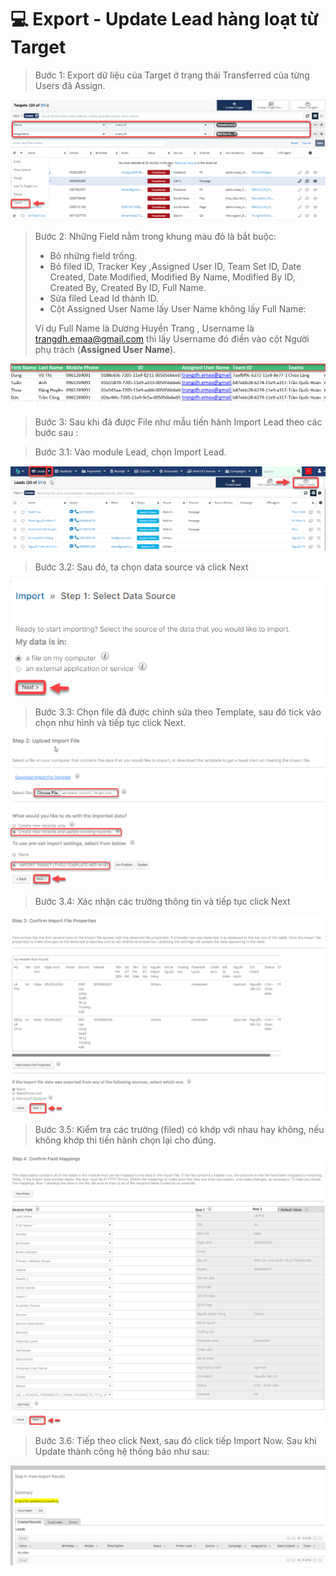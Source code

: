 # 💻 Export - Update Lead hàng loạt từ Target

> Bước  1:  Export dữ liệu của Target ở trạng thái Transferred của từng Users đã Assign.

![](<../../.gitbook/assets/image (117) (1).png>)

> Bước 2:&#x20;
> Những Field nằm trong khung màu đỏ là bắt buộc:
>
> * Bỏ những field trống.
> * Bỏ filed ID, Tracker Key ,Assigned User ID, Team Set ID, Date Created, Date Modified, Modified By Name, Modified By ID, Created By, Created By ID, Full Name.
> * Sửa filed  Lead Id thành ID.
> * Cột Assigned User Name lấy User Name không lấy Full Name:
>
> Ví dụ Full Name là Dương Huyền Trang , Username là [trangdh.emaa@gmail.com](mailto:trangdh.emaa@gmail.com) thì lấy Username đó điền vào cột Người phụ trách (**Assigned User Name**).

![](../../.gitbook/assets/UpdateLead2.png)

> Bước 3: Sau khi đã được File như mẫu tiến hành Import Lead theo các bước sau :

> Bước 3.1: Vào module Lead, chọn Import Lead.

![](../../.gitbook/assets/ImportLead.png)

> Bước 3.2: Sau đó, ta chọn data source và click Next

![](<../../.gitbook/assets/2 (1).png>)

> Bước 3.3: Chọn file đã được chỉnh sửa theo Template, sau đó tick vào chọn như hình và tiếp tục click Next.

![](<../../.gitbook/assets/image (117).png>)

> Bước 3.4: Xác nhận các trường thông tin và tiếp tục click Next

![](<../../.gitbook/assets/4 (1).png>)

> Bước 3.5: Kiểm tra các trường (filed) có khớp với nhau hay không, nếu không khớp thi tiến hành chọn lại cho đúng.

![](<../../.gitbook/assets/5 (1).png>)

>
> Bước 3.6: Tiếp theo click Next, sau đó click tiếp Import Now. Sau khi Update thành công hệ thống báo như sau:

![](../../.gitbook/assets/UpdatedLead4.png)
